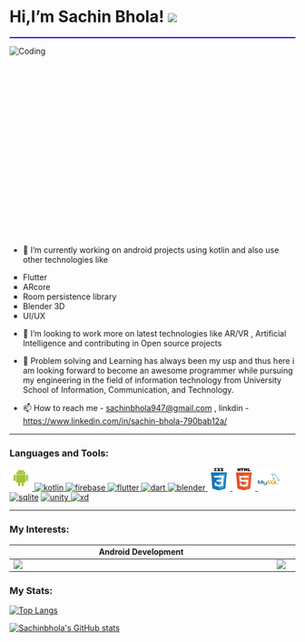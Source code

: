 <h1>  Hi,I’m Sachin Bhola! <img src="https://raw.githubusercontent.com/MartinHeinz/MartinHeinz/master/wave.gif" width="30px"></h1>

<hr style="height:2px;border-width:0;color:gray;background-color:blue">

<p><img align="right" alt="Coding" width="550" height="350" src="https://cdn.dribbble.com/users/453128/screenshots/3849814/untitled-12.gif"/></br></p>
   
- 🌱 I’m currently working on android projects using kotlin and also use other technologies like
<ul type="square" align ="centre">
  <li> Flutter</li>
  <li> ARcore</li>
  <li> Room persistence library</li>
  <li> Blender 3D </li>
  <li> UI/UX</li>
  
</ul>

- 💞️ I’m looking to work more on latest technologies like AR/VR , Artificial Intelligence and contributing in Open source projects

- 👀 Problem solving and Learning has always been my usp and thus here i am looking forward to become an awesome programmer 
   while pursuing my engineering in the field of information technology from University School of Information, Communication, and Technology.

- 📫 How to reach me - sachinbhola947@gmail.com ,
      linkdin         - https://www.linkedin.com/in/sachin-bhola-790bab12a/
      
<hr>
      
<h3 align="left">Languages and Tools:</h3>

<p align="left"> <a href="https://developer.android.com" target="_blank"> <img src="https://raw.githubusercontent.com/devicons/devicon/master/icons/android/android-original-wordmark.svg" alt="android" width="40" height="40"/> </a><a href="https://kotlinlang.org" target="_blank"> <img src="https://www.vectorlogo.zone/logos/kotlinlang/kotlinlang-icon.svg" alt="kotlin" width="40" height="40"/> </a><a href="https://firebase.google.com/" target="_blank"> <img src="https://www.vectorlogo.zone/logos/firebase/firebase-icon.svg" alt="firebase" width="40" height="40"/> </a><a href="https://flutter.dev" target="_blank"> <img src="https://www.vectorlogo.zone/logos/flutterio/flutterio-icon.svg" alt="flutter" width="40" height="40"/> </a><a href="https://dart.dev" target="_blank"> <img src="https://www.vectorlogo.zone/logos/dartlang/dartlang-icon.svg" alt="dart" width="40" height="40"/> </a><a href="https://www.blender.org/" target="_blank"> <img src="https://download.blender.org/branding/community/blender_community_badge_white.svg" alt="blender" width="40" height="40"/> </a> <a href="https://www.w3schools.com/css/" target="_blank"> <img src="https://raw.githubusercontent.com/devicons/devicon/master/icons/css3/css3-original-wordmark.svg" alt="css3" width="40" height="40"/> </a> <a href="https://www.w3.org/html/" target="_blank"> <img src="https://raw.githubusercontent.com/devicons/devicon/master/icons/html5/html5-original-wordmark.svg" alt="html5" width="40" height="40"/> </a><a href="https://www.mysql.com/" target="_blank"> <img src="https://raw.githubusercontent.com/devicons/devicon/master/icons/mysql/mysql-original-wordmark.svg" alt="mysql" width="40" height="40"/> </a> <a href="https://www.sqlite.org/" target="_blank"> <img src="https://www.vectorlogo.zone/logos/sqlite/sqlite-icon.svg" alt="sqlite" width="40" height="40"/></a> <a href="https://unity.com/" target="_blank"> <img src="https://www.vectorlogo.zone/logos/unity3d/unity3d-icon.svg" alt="unity" width="40" height="40"/> </a><a href="https://www.adobe.com/products/xd.html" target="_blank"> <img src="https://cdn.worldvectorlogo.com/logos/adobe-xd.svg" alt="xd" width="40" height="40"/> </a> </p>

<hr>
<h3 align="left">My Interests:</h3>

Android Development | Augumented Reality
------------ | -------------
<img align="left" width="450" src="https://github.com/Sachinbhola/Sachinbhola/blob/main/image_processing20191109-26456-1ng61l6.gif?raw=true"/> | <img align="right" width="450" src="https://github.com/Sachinbhola/Sachinbhola/blob/main/virtual-reality.gif"/>

<h3 align="left" margin="50px">My Stats:</h3>


[![Top Langs ](https://github-readme-stats.vercel.app/api/top-langs/?username=Sachinbhola&layout=compact&theme=radical)](https://github.com/Sachinbhola/github-readme-stats)

[![Sachinbhola's GitHub stats](https://github-readme-stats.vercel.app/api?username=Sachinbhola&theme=radical)](https://github.com/Sachinbhola/github-readme-stats)



<!---
Sachinbhola/Sachinbhola is a ✨ special ✨ repository because its `README.md` (this file) appears on your GitHub profile.
You can click the Preview link to take a look at your changes.
--->
